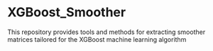 # XGBoost_Smoother
This repository provides tools and methods for extracting smoother matrices tailored for the XGBoost machine learning algorithm
